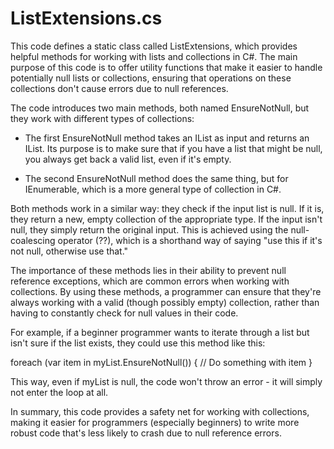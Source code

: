 # ListExtensions.cs

This code defines a static class called ListExtensions, which provides helpful methods for working with lists and collections in C#. The main purpose of this code is to offer utility functions that make it easier to handle potentially null lists or collections, ensuring that operations on these collections don't cause errors due to null references.

The code introduces two main methods, both named EnsureNotNull, but they work with different types of collections:

- The first EnsureNotNull method takes an IList as input and returns an IList. Its purpose is to make sure that if you have a list that might be null, you always get back a valid list, even if it's empty.

- The second EnsureNotNull method does the same thing, but for IEnumerable, which is a more general type of collection in C#.

Both methods work in a similar way: they check if the input list is null. If it is, they return a new, empty collection of the appropriate type. If the input isn't null, they simply return the original input. This is achieved using the null-coalescing operator (??), which is a shorthand way of saying "use this if it's not null, otherwise use that."

The importance of these methods lies in their ability to prevent null reference exceptions, which are common errors when working with collections. By using these methods, a programmer can ensure that they're always working with a valid (though possibly empty) collection, rather than having to constantly check for null values in their code.

For example, if a beginner programmer wants to iterate through a list but isn't sure if the list exists, they could use this method like this:

foreach (var item in myList.EnsureNotNull())
{
    // Do something with item
}

This way, even if myList is null, the code won't throw an error - it will simply not enter the loop at all.

In summary, this code provides a safety net for working with collections, making it easier for programmers (especially beginners) to write more robust code that's less likely to crash due to null reference errors.